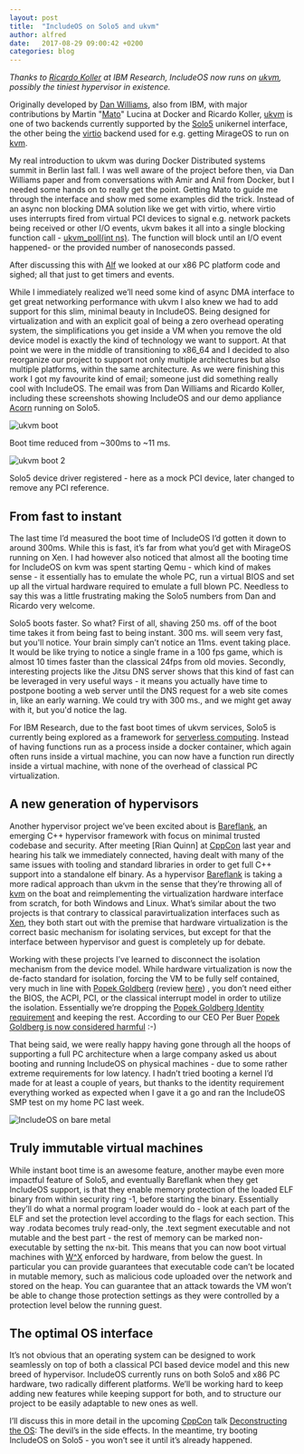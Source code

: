 ```yaml
---
layout: post
title:  "IncludeOS on Solo5 and ukvm"
author: alfred
date:   2017-08-29 09:00:42 +0200
categories: blog
---
```



_Thanks to [Ricardo Koller] at IBM Research, IncludeOS now runs on [ukvm], possibly the tiniest hypervisor in existence._

Originally developed by [Dan Williams], also from IBM, with major contributions by Martin "[Mato]" Lucina at Docker and Ricardo Koller, [ukvm] is one of two backends currently supported by the [Solo5] unikernel interface, the other being the [virtio] backend used for e.g. getting MirageOS to run on [kvm]. 

My real introduction to ukvm was during Docker Distributed systems summit in Berlin last fall. I was well aware of the project before then, via Dan Williams paper and from conversations with Amir and Anil from Docker, but I needed some hands on to really get the point. Getting Mato to guide me through the interface and show med some examples did the trick. Instead of an async non blocking DMA solution like we get with virtio, where virtio uses interrupts fired from virtual PCI devices to signal e.g. network packets being received or other I/O events, ukvm bakes it all into a single blocking function call - [ukvm_poll(int ns)]. The function will block until an I/O event happened- or the provided number of nanoseconds passed. 

After discussing this with [Alf] we looked at our x86 PC platform code and sighed; all that just to get timers and events.

While I immediately realized we’ll need some kind of async DMA interface to get great networking performance with ukvm I also knew we had to add support for this slim, minimal beauty in IncludeOS. Being designed for virtualization and with an explicit goal of being a zero overhead operating system, the simplifications you get inside a VM when you remove the old device model is exactly the kind of technology we want to support. At that point we were in the middle of transitioning to x86_64 and I decided to also reorganize our project to support not only multiple architectures but also multiple platforms, within the same architecture. As we were finishing this work I got my favourite kind of email; someone just did something really cool with IncludeOS. The email was from Dan Williams and Ricardo Koller, including these screenshots showing IncludeOS and our demo appliance [Acorn] running on Solo5.

![ukvm boot]({{site-url}}/media/ukvm-screenshot-1.png)

Boot time reduced from ~300ms to ~11 ms.

![ukvm boot 2]({{site-url}}/media/ukvm-screenshot-2.png)

Solo5 device driver registered - here as a mock PCI device, later changed to remove any PCI reference.

## From fast to instant

The last time I’d measured the boot time of IncludeOS I’d gotten it down to around 300ms. While this is fast, it’s far from what you’d get with MirageOS running on Xen. I had however also noticed that almost all the booting time for IncludeOS on kvm was spent starting Qemu - which kind of makes sense - it essentially has to emulate the whole PC, run a virtual BIOS and set up all the virtual hardware required to emulate a full blown PC. Needless to say this was a little frustrating making the Solo5 numbers from Dan and Ricardo very welcome. 

Solo5 boots faster. So what? First of all, shaving 250 ms. off of the boot time takes it from being fast to being instant. 300 ms. will seem very fast, but you'll notice. Your brain simply can’t notice an 11ms. event taking place. It would be like trying to notice a single frame in a 100 fps game, which is almost 10 times faster than the classical 24fps from old movies. Secondly, interesting projects like the Jitsu DNS server shows that this kind of fast can be leveraged in very useful ways - it means you actually have time to postpone booting a web server until the DNS request for a web site comes in, like an early warning. We could try with 300 ms., and we might get away with it, but you'd notice the lag.

For IBM Research, due to the fast boot times of ukvm services, Solo5 is currently being explored as a framework for [serverless computing]. Instead of having functions run as a process inside a docker container, which again often runs inside a virtual machine, you can now have a function run directly inside a virtual machine, with none of the overhead of classical PC virtualization. 

## A new generation of hypervisors

Another hypervisor project we’ve been excited about is [Bareflank], an emerging C++ hypervisor framework with focus on minimal trusted codebase and security. After meeting [Rian Quinn] at [CppCon] last year and hearing his talk we immediately connected, having dealt with many of the same issues with tooling and standard libraries in order to get full C++ support into a standalone elf binary. As a hypervisor [Bareflank] is taking a more radical approach than ukvm in the sense that they’re throwing all of [kvm] on the boat and reimplementing the virtualization hardware interface from scratch, for both Windows and Linux. What’s similar about the two projects is that contrary to classical paravirtualization interfaces such as [Xen], they both start out with the premise that hardware virtualization is the correct basic mechanism for isolating services, but except for that the interface between hypervisor and guest is completely up for debate.

Working with these projects I’ve learned to disconnect the isolation mechanism from the device model. While hardware virtualization is now the de-facto standard for isolation, forcing the VM to be fully self contained, very much in line with [Popek Goldberg] (review [here](https://blog.acolyer.org/2016/02/19/formal-requirements-for-virtualizable-third-generation-architectures/)) , you don’t need either the BIOS, the ACPI, PCI, or the classical interrupt model in order to utilize the isolation. Essentially we’re dropping the [Popek Goldberg Identity requirement] and keeping the rest. According to our CEO Per Buer [Popek Goldberg is now considered harmful] :-)

That being said, we were really happy having gone through all the hoops of supporting a full PC architecture when a large company asked us about booting and running IncludeOS on physical machines - due to some rather extreme requirements for low latency. I hadn’t tried booting a kernel I’d made for at least a couple of years, but thanks to the identity requirement everything worked as expected when I gave it a go and ran the IncludeOS SMP test on my home PC last week.

![IncludeOS on bare metal]({{site-url}}/media/baremetal.jpg)


## Truly immutable virtual machines

While instant boot time is an awesome feature, another maybe even more impactful feature of Solo5,  and eventually Bareflank when they get IncludeOS support, is that they enable memory protection of the loaded ELF binary from within security ring -1, before starting the binary. Essentially they’ll do what a normal program loader would do - look at each part of the ELF and set the protection level according to the flags for each section. This way .rodata becomes truly read-only, the .text segment executable and not mutable and the best part - the rest of memory can be marked non-executable by setting the nx-bit. This means that you can now boot virtual machines with [W^X] enforced by hardware, from below the guest. In particular you can provide guarantees that executable code can’t be located in mutable memory, such as malicious code uploaded over the network and stored on the heap. You can guarantee that an attack towards the VM won’t be able to change those protection settings as they were controlled by a protection level below the running guest.

## The optimal OS interface 

It’s not obvious that an operating system can be designed to work seamlessly on top of both a classical PCI based device model and this new breed of hypervisor. IncludeOS currently runs on both Solo5 and x86 PC hardware, two radically different platforms. We’ll be working hard to keep adding new features while keeping support for both, and to structure our project to be easily adaptable to new ones as well. 

I’ll discuss this in more detail in the upcoming [CppCon] talk [Deconstructing the OS]: The devil’s in the side effects. In the meantime, try booting IncludeOS on Solo5 - you won’t see it until it’s already happened.

[ukvm]: https://www.usenix.org/system/files/conference/hotcloud16/hotcloud16_williams.pdf
[solo5]: https://github.com/Solo5/solo5
[Popek Goldberg Identity requirement]: https://en.wikipedia.org/wiki/Popek_and_Goldberg_virtualization_requirements
[kvm]: https://en.wikipedia.org/wiki/Kernel-based_Virtual_Machine
[virtio]: https://wiki.libvirt.org/page/Virtio
[Dan Williams]: http://researcher.ibm.com/researcher/view.php?person=us-djwillia
[Ricardo Koller]: http://researcher.ibm.com/researcher/view.php?person=us-kollerr
[Mato]: https://github.com/mato
[Alf]: https://github.com/fwsGonzo
[MirageOS]: https://mirage.io/
[Bareflank]: https://github.com/Bareflank/hypervisor
[Popek Goldberg is now considered harmful]: http://blog.includeos.org/2017/06/23/popek-goldberg-machines-considered-harmful
[Deconstructing the OS]: https://cppcon2017.sched.com/event/BgtN/deconstructing-the-os-the-devils-in-the-side-effects
[CppCon]: https://cppcon.org/
[Xen]: https://www.xenproject.org/
[Popek Goldberg]: http://dl.acm.org/citation.cfm?id=361073
[W^X]: https://en.wikipedia.org/wiki/W%5EX
[acorn]: https://github.com/includeos/acorn
[ukvm_poll(int ns)]: https://github.com/Solo5/solo5/blob/master/kernel/ukvm/poll.c#L23
[serverless computing]: https://en.wikipedia.org/wiki/Serverless_computing





